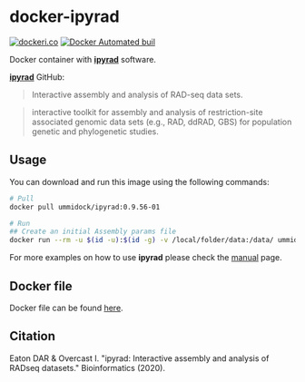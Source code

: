 # docker-ipyrad

[![dockeri.co](https://dockeri.co/image/ummidock/ipyrad)](https://hub.docker.com/r/ummidock/ipyrad)
[![Docker Automated buil](https://img.shields.io/docker/automated/jrottenberg/ffmpeg.svg)](https://hub.docker.com/r/ummidock/ipyrad/)

Docker container with [**ipyrad**](https://ipyrad.readthedocs.io/en/latest/) software.

[**ipyrad**](https://github.com/dereneaton/ipyrad) GitHub:

> Interactive assembly and analysis of RAD-seq data sets.

> interactive toolkit for assembly and analysis of restriction-site associated genomic data sets (e.g., RAD, ddRAD, GBS) for population genetic and phylogenetic studies.

## Usage

You can download and run this image using the following commands:

````bash
# Pull
docker pull ummidock/ipyrad:0.9.56-01

# Run
## Create an initial Assembly params file
docker run --rm -u $(id -u):$(id -g) -v /local/folder/data:/data/ ummidock/ipyrad:0.9.56-01 sh -c 'cd /data; ipyrad -n run01'
````

For more examples on how to use **ipyrad** please check the [manual](https://ipyrad.readthedocs.io/en/latest/) page.

## Docker file
Docker file can be found [here](https://github.com/B-UMMI/docker-images/tree/master/ipyrad).

## Citation

Eaton DAR & Overcast I. "ipyrad: Interactive assembly and analysis of RADseq datasets." Bioinformatics (2020).
